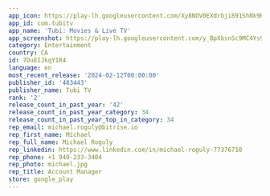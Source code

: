 ```yaml
---
app_icon: https://play-lh.googleusercontent.com/Xy8NOV0EXdrbji891ShNk9HKqYWtC0__mQDrSA_SNlqcg-a0OarjX1Ny3kIxxYPoZkc
app_id: com.tubitv
app_name: 'Tubi: Movies & Live TV'
app_screenshot: https://play-lh.googleusercontent.com/y_BpXbsnSc9MC4Ys9EwaiU7DI5sKEA0BOUr_pNYW2kDe9vRGFAnIAHgaFMhYlgKtHCE
category: Entertainment
country: CA
id: 7DuEIJkqY1R4
language: en
most_recent_release: '2024-02-12T00:00:00'
publisher_id: '483443'
publisher_name: Tubi TV
rank: '2'
release_count_in_past_year: '42'
release_count_in_past_year_category: 34
release_count_in_past_year_top_in_category: 34
rep_email: michael.roguly@bitrise.io
rep_first_name: Michael
rep_full_name: Michael Roguly
rep_linkedin: https://www.linkedin.com/in/michael-roguly-77376710
rep_phone: +1 949-233-3404
rep_photo: michael.jpg
rep_title: Account Manager
store: google_play
---
```

